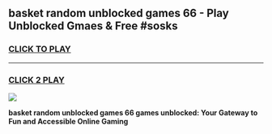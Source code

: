 
## basket random unblocked games 66 - Play Unblocked Gmaes & Free #sosks
<h3>
<a href="https://news.freeplayer.one?title=basket_random_unblocked_games_66&ref=24F">CLICK TO PLAY</a></h3>
<hr>

<h3>
<a href="https://news.freeplayer.one?title=basket_random_unblocked_games_66&ref=24F">CLICK 2 PLAY</a>
  
</h3>

<a href="https://news.freeplayer.one?title=basket_random_unblocked_games_66&ref=24F/"><img src="https://clearcache.store/games.png"></a>


**basket random unblocked games 66 games unblocked: Your Gateway to Fun and Accessible Online Gaming**
